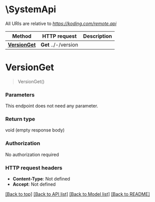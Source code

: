 # \SystemApi

All URIs are relative to *https://koding.com/remote.api*

Method | HTTP request | Description
------------- | ------------- | -------------
[**VersionGet**](SystemApi.md#VersionGet) | **Get** ../-/version | 


# **VersionGet**
> VersionGet()




### Parameters
This endpoint does not need any parameter.

### Return type

void (empty response body)

### Authorization

No authorization required

### HTTP request headers

 - **Content-Type**: Not defined
 - **Accept**: Not defined

[[Back to top]](#) [[Back to API list]](../README.md#documentation-for-api-endpoints) [[Back to Model list]](../README.md#documentation-for-models) [[Back to README]](../README.md)

